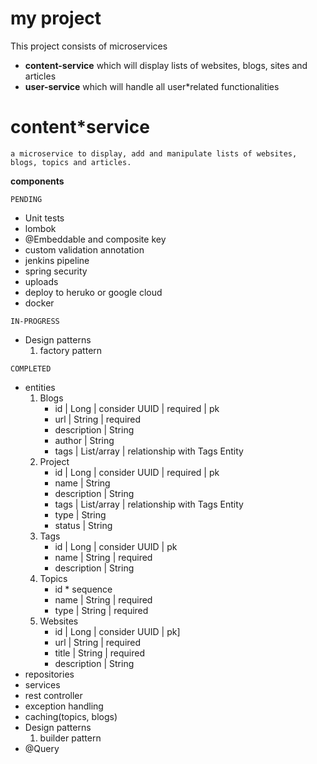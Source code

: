 # my project
This project consists of microservices
* **content-service** which will display lists of websites, blogs, sites and articles
* **user-service** which will handle all user*related functionalities

# content*service
    a microservice to display, add and manipulate lists of websites, blogs, topics and articles.

******************************components******************************

```PENDING```
   * Unit tests
   * lombok
   * @Embeddable and composite key
   * custom validation annotation
   * jenkins pipeline
   * spring security
   * uploads
   * deploy to heruko or google cloud
   * docker

```IN-PROGRESS```
   * Design patterns
     1. factory pattern

```COMPLETED```
   * entities
     1. Blogs
           * id | Long | consider UUID | required | pk
           * url | String | required
           * description | String
           * author | String
           * tags | List/array | relationship with Tags Entity
     2. Project
           * id | Long | consider UUID | required | pk
           * name | String
           * description | String
           * tags | List/array | relationship with Tags Entity
           * type | String
           * status | String
     3. Tags                                                       
           * id | Long | consider UUID | pk
           * name | String | required
           * description | String
     4. Topics                                                     
           * id * sequence
           * name | String | required
           * type | String | required
     5. Websites                                                   
           * id | Long | consider UUID | pk]
           * url | String | required
           * title | String | required
           * description | String
   * repositories
   * services
   * rest controller
   * exception handling
   * caching(topics, blogs)
   * Design patterns
      1. builder pattern
   * @Query
